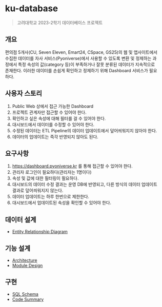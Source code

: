 # ku-database
> 고려대학교 2023-2학기 데이터베이스 프로젝트
## 개요
편의점 5개사(CU, Seven Eleven, Emart24, CSpace, GS25)의 웹 및 앱사이트에서 수집한 데이터를 자사 서비스(Pyoniverse)에서 사용할 수 있도록 변환 및 정제하는 과정에서 특정 속성의 값(category 등)이 부족하거나 잘못 분류된 데이터가 지속적으로 존재한다. 이러한 데이터를 손쉽게 확인하고 정제하기 위해 Dashboard 서비스가 필요하다.
## 사용자 스토리
1. Public Web 상에서 접근 가능한 Dashboard
2. 프로젝트 관계자만 접근할 수 있어야 한다.
3. 확인하고 싶은 속성에 대해 필터를 걸 수 있어야 한다.
4. 대시보드에서 데이터를 수정할 수 있어야 한다.
5. 수정된 데이터는 ETL Pipeline의 데이터 업데이트에서 덮어씌워지지 않아야 한다.
6. 데이터의 업데이트는 즉각 반영되지 않아도 된다.
## 요구사항
1. https://dashboard.pyoniverse.kr 를 통해 접근할 수 있어야 한다.
2. 관리자 로그인이 필요하다(관리자는 1명이다)
3. 속성 및 값에 대한 필터링이 필요하다.
4. 대시보드의 데이터 수정 결과는 운영 DB에 반영되고, 다른 방식의 데이터 업데이트 결과로 덮어씌워지지 않는다.
5. 데이터 업데이트는 하루 한번으로 제한한다.
6. 대시보드에서 업데이트된 속성을 확인할 수 있어야 한다.
## 데이터 설계
- [Entity Relationship Diagram](doc/erd.md)
## 기능 설계
- [Architecture](doc/architecture.md)
- [Module Design](doc/module.md)
## 구현
- [SQL Schema](database/schema.sql)
- [Code Summary](doc/implementation.md)
